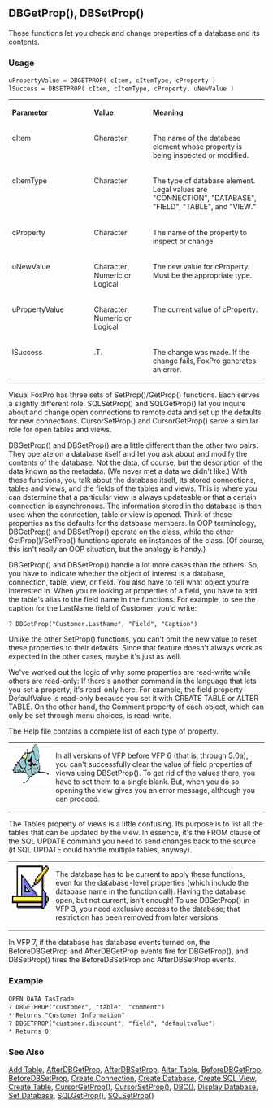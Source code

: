 ## DBGetProp(), DBSetProp()

These functions let you check and change properties of a database and its contents.

### Usage

```foxpro
uPropertyValue = DBGETPROP( cItem, cItemType, cProperty )
lSuccess = DBSETPROP( cItem, cItemType, cProperty, uNewValue )
```
<table>
<tr>
  <td width="32%" valign="top">
  <p><b>Parameter</b></p>
  </td>
  <td width="23%" valign="top">
  <p><b>Value</b></p>
  </td>
  <td width="45%" valign="top">
  <p><b>Meaning</b></p>
  </td>
 </tr>
<tr>
  <td width="32%" valign="top">
  <p>cItem</p>
  </td>
  <td width="23%" valign="top">
  <p>Character</p>
  </td>
  <td width="45%" valign="top">
  <p>The name of the database element whose property is being inspected or modified.</p>
  </td>
 </tr>
<tr>
  <td width="32%" valign="top">
  <p>cItemType</p>
  </td>
  <td width="23%" valign="top">
  <p>Character</p>
  </td>
  <td width="45%" valign="top">
  <p>The type of database element. Legal values are &quot;CONNECTION&quot;, &quot;DATABASE&quot;, &quot;FIELD&quot;, &quot;TABLE&quot;, and &quot;VIEW.&quot;</p>
  </td>
 </tr>
<tr>
  <td width="32%" valign="top">
  <p>cProperty</p>
  </td>
  <td width="23%" valign="top">
  <p>Character</p>
  </td>
  <td width="45%" valign="top">
  <p>The name of the property to inspect or change.</p>
  </td>
 </tr>
<tr>
  <td width="32%" valign="top">
  <p>uNewValue</p>
  </td>
  <td width="23%" valign="top">
  <p>Character, Numeric or Logical</p>
  </td>
  <td width="45%" valign="top">
  <p>The new value for cProperty. Must be the appropriate type.</p>
  </td>
 </tr>
<tr>
  <td width="32%" valign="top">
  <p>uPropertyValue</p>
  </td>
  <td width="23%" valign="top">
  <p>Character, Numeric or Logical</p>
  </td>
  <td width="45%" valign="top">
  <p>The current value of cProperty.</p>
  </td>
 </tr>
<tr>
  <td width="32%" valign="top">
  <p>lSuccess</p>
  </td>
  <td width="23%" valign="top">
  <p>.T.</p>
  </td>
  <td width="45%" valign="top">
  <p>The change was made. If the change fails, FoxPro generates an error.</p>
  </td>
 </tr>
</table>

Visual FoxPro has three sets of SetProp()/GetProp() functions. Each serves a slightly different role. SQLSetProp() and SQLGetProp() let you inquire about and change open connections to remote data and set up the defaults for new connections. CursorSetProp() and CursorGetProp() serve a similar role for open tables and views.

DBGetProp() and DBSetProp() are a little different than the other two pairs. They operate on a database itself and let you ask about and modify the contents of the database. Not the data, of course, but the description of the data known as the metadata. (We never met a data we didn't like.) With these functions, you talk about the database itself, its stored connections, tables and views, and the fields of the tables and views. This is where you can determine that a particular view is always updateable or that a certain connection is asynchronous. The information stored in the database is then used when the connection, table or view is opened. Think of these properties as the defaults for the database members. In OOP terminology, DBGetProp() and DBSetProp() operate on the class, while the other GetProp()/SetProp() functions operate on instances of the class. (Of course, this isn't really an OOP situation, but the analogy is handy.) 

DBGetProp() and DBSetProp() handle a lot more cases than the others. So, you have to indicate whether the object of interest is a database, connection, table, view, or field. You also have to tell what object you're interested in. When you're looking at properties of a field, you have to add the table's alias to the field name in the functions. For example, to see the caption for the LastName field of Customer, you'd write: 

```foxpro
? DBGetProp("Customer.LastName", "Field", "Caption")
```
Unlike the other SetProp() functions, you can't omit the new value to reset these properties to their defaults. Since that feature doesn't always work as expected in the other cases, maybe it's just as well.

We've worked out the logic of why some properties are read-write while others are read-only: If there's another command in the language that lets you set a property, it's read-only here. For example, the field property DefaultValue is read-only because you set it with CREATE TABLE or ALTER TABLE. On the other hand, the Comment property of each object, which can only be set through menu choices, is read-write.

The Help file contains a complete list of each type of property. 

<table>
<tr>
  <td width="17%" valign="top">
<img width="95" height="78" src="fixbug1.gif">
  </td>
  <td width="83%">
  <p>In all versions of VFP before VFP 6 (that is, through 5.0a), you can't successfully clear the value of field properties of views using DBSetProp(). To get rid of the values there, you have to set them to a single blank. But, when you do so, opening the view gives you an error message, although you can proceed.</p>
  </td>
 </tr>
</table>

The Tables property of views is a little confusing. Its purpose is to list all the tables that can be updated by the view. In essence, it's the FROM clause of the SQL UPDATE command you need to send changes back to the source (if SQL UPDATE could handle multiple tables, anyway).

<table>
<tr>
  <td width="17%" valign="top">
<img width="94" height="94" src="design.gif">
  </td>
  <td width="83%">
  <p>The database has to be current to apply these functions, even for the database-level properties (which include the database name in the function call). Having the database open, but not current, isn't enough! To use DBSetProp() in VFP 3, you need exclusive access to the database; that restriction has been removed from later versions.</p>
  </td>
 </tr>
</table>

In VFP 7, if the database has database events turned on, the BeforeDBGetProp and AfterDBGetProp events fire for DBGetProp(), and DBSetProp() fires the BeforeDBSetProp and AfterDBSetProp events.

### Example

```foxpro
OPEN DATA TasTrade
? DBGETPROP("customer", "table", "comment")
* Returns "Customer Information"
? DBGETPROP("customer.discount", "field", "defaultvalue")
* Returns 0
```
### See Also

[Add Table](s4g314.md), [AfterDBGetProp](s4g837.md), [AfterDBSetProp](s4g837.md), [Alter Table](s4g332.md), [BeforeDBGetProp](s4g837.md), [BeforeDBSetProp](s4g837.md), [Create Connection](s4g344.md), [Create Database](s4g315.md), [Create SQL View](s4g353.md), [Create Table](s4g071.md), [CursorGetProp()](s4g348.md), [CursorSetProp()](s4g348.md), [DBC()](s4g317.md), [Display Database](s4g429.md), [Set Database](s4g317.md), [SQLGetProp()](s4g399.md), [SQLSetProp()](s4g399.md)